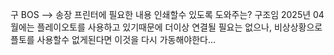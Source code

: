 구 BOS --> 송장 프린터에 필요한 내용 인쇄할수 있도록 도와주는? 구조임
2025년 04월에는 플레이오토를 사용하고 있기때문에 더이상 연결될 필요는 없으나, 비상상황으로 플토를 사용할수 없게된다면 이것을 다시 가동해야한다...
